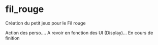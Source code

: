 # fil_rouge
Création du petit jeux pour le Fil rouge

Action des perso.... 
A revoir en fonction des UI (Display)... 
En cours de finition
